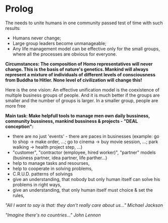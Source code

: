 # Prolog

The needs to unite humans in one community passed test of time with such results:

- Humans never change;
- Large group leaders become unmanageable;
- Any life management model can be effective only for the small groups, where all the processes are obvious for everyone.

**Circumstances:
The composition of Homo representatives will never change. This is the basis of nature's genetics.
Mankind will always represent a mixture of individuals of different levels of consciousness from Buddha to Hitler.
None level of civilization will change this!**

Here is the one vision:
An effective unification model is the coexistence of multiple business groups of people.
And it is much better if the groups are smaller and the number of groups is larger.
In a smaller group, people are more free


**Main task: Make helpfull tools to manage men own daily bussiness, community bussiness, mankind bussiness & projects - "DEAL conception":**

- there are no just 'events' - there are paces in businesses (example: go to shop -> make order, ...; go to cinema -> buy movie session, ...; park walking -> health project step, ...)
- "customer", "contractor (employee, hired worker)", "partner" models (business partner, idea partner, life parther...)
- help to manage tasks and resourses,
- help to cooperate in solving problems,
- C.R.U.D. patterns of solvings
- give an understanding, that nobody but only human itself can solve his problems in right ways,
- give an understanding, that only human itself must choice & set the rules,

*"All I want to say is that: they don't really care about us..."*
*Michael Jackson*

*"Imagine there's no countries..."*
*John Lennon*